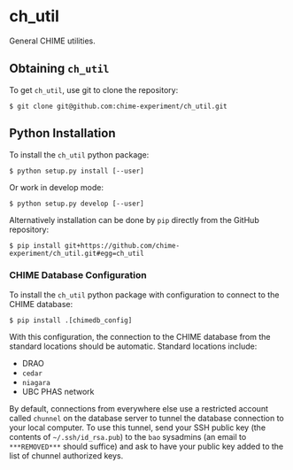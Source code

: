 # ch_util

General CHIME utilities.

## Obtaining `ch_util`

To get `ch_util`, use git to clone the repository:

	$ git clone git@github.com:chime-experiment/ch_util.git


## Python Installation

To install the `ch_util` python package:

	$ python setup.py install [--user]

Or work in develop mode:

	$ python setup.py develop [--user]

Alternatively installation can be done by `pip` directly from the GitHub repository:

    $ pip install git+https://github.com/chime-experiment/ch_util.git#egg=ch_util

### CHIME Database Configuration

To install the `ch_util` python package with configuration to connect to the CHIME database:

    $ pip install .[chimedb_config]

With this configuration, the connection to the CHIME database from the standard locations should
be automatic. Standard locations include:

* DRAO
* `cedar`
* `niagara`
* UBC PHAS network

By default, connections from everywhere else use a restricted account called `chunnel` on the
database server to tunnel the database connection to your local computer.  To use this tunnel, send
your SSH public key (the contents of `~/.ssh/id_rsa.pub`) to the `bao` sysadmins (an email to
`***REMOVED***` should suffice) and ask to have your public key added to the list of
chunnel authorized keys.
